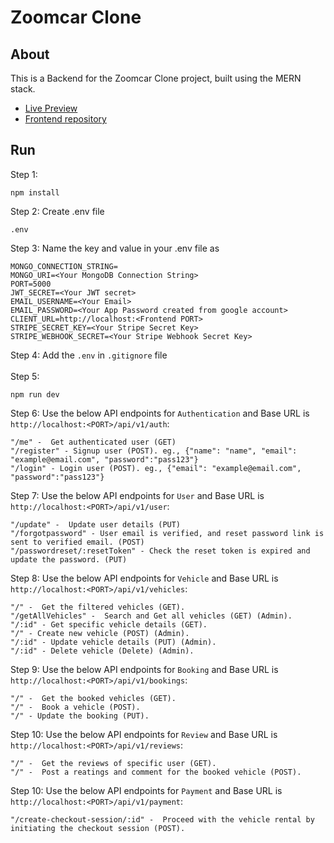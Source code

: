 # Zoomcar Clone
## About
This is a Backend for the Zoomcar Clone project, built using the MERN stack.

- [Live Preview](https://zoomcar-clone-selvan.netlify.app/)
- [Frontend repository](https://github.com/Selvan-S/zoomcar-clone-frontend)

## Run
Step 1:
```
npm install
```
Step 2: Create .env file
```
.env
```
Step 3: Name the key and value in your .env file as
```
MONGO_CONNECTION_STRING=
MONGO_URI=<Your MongoDB Connection String>
PORT=5000
JWT_SECRET=<Your JWT secret>
EMAIL_USERNAME=<Your Email>
EMAIL_PASSWORD=<Your App Password created from google account>
CLIENT_URL=http://localhost:<Frontend PORT>
STRIPE_SECRET_KEY=<Your Stripe Secret Key>
STRIPE_WEBHOOK_SECRET=<Your Stripe Webhook Secret Key>
```
Step 4: Add the `.env` in `.gitignore` file <br/> <br/>
Step 5:
```
npm run dev
```
Step 6: Use the below API endpoints for `Authentication` and Base URL is `http://localhost:<PORT>/api/v1/auth`:
```
"/me" -  Get authenticated user (GET)
"/register" - Signup user (POST). eg., {"name": "name", "email": "example@email.com", "password":"pass123"}
"/login" - Login user (POST). eg., {"email": "example@email.com", "password":"pass123"}
```
Step 7: Use the below API endpoints for `User` and Base URL is `http://localhost:<PORT>/api/v1/user`:
```
"/update" -  Update user details (PUT)
"/forgotpassword" - User email is verified, and reset password link is sent to verified email. (POST)
"/passwordreset/:resetToken" - Check the reset token is expired and update the password. (PUT)
```
Step 8: Use the below API endpoints for `Vehicle` and Base URL is `http://localhost:<PORT>/api/v1/vehicles`:
```
"/" -  Get the filtered vehicles (GET).
"/getAllVehicles" -  Search and Get all vehicles (GET) (Admin).
"/:id" - Get specific vehicle details (GET).
"/" - Create new vehicle (POST) (Admin).
"/:id" - Update vehicle details (PUT) (Admin).
"/:id" - Delete vehicle (Delete) (Admin).
```
Step 9: Use the below API endpoints for `Booking` and Base URL is `http://localhost:<PORT>/api/v1/bookings`:
```
"/" -  Get the booked vehicles (GET).
"/" -  Book a vehicle (POST).
"/" - Update the booking (PUT).
```
Step 10: Use the below API endpoints for `Review` and Base URL is `http://localhost:<PORT>/api/v1/reviews`:
```
"/" -  Get the reviews of specific user (GET).
"/" -  Post a reatings and comment for the booked vehicle (POST).
```
Step 10: Use the below API endpoints for `Payment` and Base URL is `http://localhost:<PORT>/api/v1/payment`:
```
"/create-checkout-session/:id" -  Proceed with the vehicle rental by initiating the checkout session (POST).
```

